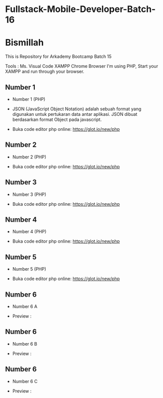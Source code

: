 # Fullstack-Mobile-Developer-Batch-16

# Bismillah
This is Repository for Arkademy Bootcamp Batch 15 

Tools : 
Ms. Visual Code
XAMPP
Chrome Browser
I'm using PHP, Start your XAMPP and run through your browser.

## Number 1

- Number 1 (PHP)
- JSON (JavaScript Object Notation) adalah sebuah format yang digunakan untuk pertukaran data antar aplikasi. JSON dibuat berdasarkan format Object pada javascript. 

- Buka code editor php online: https://glot.io/new/php


## Number 2

- Number 2 (PHP)

- Buka code editor php online: https://glot.io/new/php

## Number 3

- Number 3 (PHP)

- Buka code editor php online: https://glot.io/new/php

## Number 4

- Number 4 (PHP)

- Buka code editor php online: https://glot.io/new/php

## Number 5

- Number 5 (PHP)

- Buka code editor php online: https://glot.io/new/php

## Number 6

- Number 6 A

- Preview :

## Number 6

- Number 6 B

- Preview :

## Number 6

- Number 6 C

- Preview :
